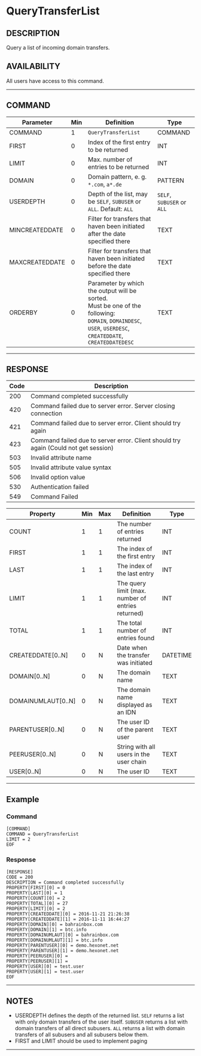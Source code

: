 # QueryTransferList

## DESCRIPTION
Query a list of incoming domain transfers.

## AVAILABILITY
All users have access to this command.

----
## COMMAND

Parameter | Min | Definition | Type
---- | ---- | ---- | ----
COMMAND | 1 | `QueryTransferList` | COMMAND
FIRST | 0 | Index of the first entry to be returned | INT
LIMIT | 0 | Max. number of entries to be returned | INT
DOMAIN | 0 | Domain pattern, e. g. `*.com`, `a*.de` | PATTERN
USERDEPTH | 0 | Depth of the list, may be `SELF`, `SUBUSER` or `ALL`. Default: `ALL` | `SELF`, `SUBUSER` or `ALL`
MINCREATEDDATE | 0 | Filter for transfers that haven been initiated after the date specified there | TEXT
MAXCREATEDDATE | 0 | Filter for transfers that haven been initiated before the date specified there | TEXT
ORDERBY | 0 | Parameter by which the output will be sorted.<br>Must be one of the following:<br>`DOMAIN`, `DOMAINDESC`, `USER`, `USERDESC`, `CREATEDDATE`, `CREATEDDATEDESC` | TEXT

----
## RESPONSE

Code | Description
---- | ----
200 | Command completed successfully
420 | Command failed due to server error. Server closing connection
421 | Command failed due to server error. Client should try again
423 | Command failed due to server error. Client should try again (Could not get session)
503 | Invalid attribute name
505 | Invalid attribute value syntax
506 | Invalid option value
530 | Authentication failed
549 | Command Failed


Property | Min | Max | Definition | Type
---- | ---- | ---- | ---- | ----
COUNT | 1 | 1 | The number of entries returned | INT
FIRST | 1 | 1 | The index of the first entry | INT
LAST | 1 | 1 | The index of the last entry | INT
LIMIT | 1 | 1 | The query limit (max. number of entries returned) | INT
TOTAL | 1 | 1 | The total number of entries found | INT
CREATEDDATE[0..N] | 0 | N | Date when the transfer was initiated | DATETIME
DOMAIN[0..N] | 0 | N | The domain name | TEXT
DOMAINUMLAUT[0..N] | 0 | N | The domain name displayed as an IDN | TEXT
PARENTUSER[0..N] | 0 | N | The user ID of the parent user | TEXT
PEERUSER[0..N] | 0 | N |  String with all users in the user chain | TEXT
USER[0..N] | 0 | N | The user ID | TEXT


----
## Example

### Command

```
[COMMAND]
COMMAND = QueryTransferList
LIMIT = 2
EOF
```
### Response

```
[RESPONSE]
CODE = 200
DESCRIPTION = Command completed successfully
PROPERTY[FIRST][0] = 0
PROPERTY[LAST][0] = 1
PROPERTY[COUNT][0] = 2
PROPERTY[TOTAL][0] = 27
PROPERTY[LIMIT][0] = 2
PROPERTY[CREATEDDATE][0] = 2016-11-21 21:26:38
PROPERTY[CREATEDDATE][1] = 2016-11-11 16:44:27
PROPERTY[DOMAIN][0] = bahrainbox.com
PROPERTY[DOMAIN][1] = btc.info
PROPERTY[DOMAINUMLAUT][0] = bahrainbox.com
PROPERTY[DOMAINUMLAUT][1] = btc.info
PROPERTY[PARENTUSER][0] = demo.hexonet.net
PROPERTY[PARENTUSER][1] = demo.hexonet.net
PROPERTY[PEERUSER][0] =
PROPERTY[PEERUSER][1] =
PROPERTY[USER][0] = test.user
PROPERTY[USER][1] = test.user
EOF
```

----

## NOTES

* USERDEPTH defines the depth of the returned list. `SELF` returns a list with only domain transfers of the user itself. `SUBUSER` returns a list with domain transfers of all direct subusers. `ALL` returns a list with domain transfers of all subusers and all subusers below them.
* FIRST and LIMIT should be used to implement paging

----
